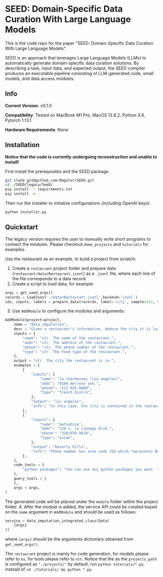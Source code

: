 # SEED: Domain-Specific Data Curation With Large Language Models

This is the code repo for the paper "SEED: Domain-Specific Data Curation With Large Language Models".

SEED is an approach that leverages Large Language Models (LLMs) to automatically generate domain-specific data curation solutions. By describing a task, input data, and expected output, the SEED compiler produces an executable pipeline consisting of LLM-generated code, small models, and data access modules.

## Info

**Current Version**: v0.1.0

**Compatibility**: Tested on MacBook M1 Pro, MacOS 12.6.2, Python 3.9, Pytorch 1.13.1

**Hardware Requirements**:  None

## Installation

**Notice that the code is currently undergoing reconstruction and unable to install!**

First install the prerequisites and the SEED package.

```bash
git clone git@github.com:Magolor/SEED.git
cd ./SEED/legacy/SeeD/
pip install -r requirements.txt
pip install -e .
```

Then run the installer to initialize configurations (including OpenAI keys):
```python
python installer.py
```

## Quickstart

The legacy version requires the user to manually write short programs to connect the modules. Please checkout `demo_projects` and `tutorials` for examples.

Use the restaurant as an example, to build a project from scratch:

1. Create a `restaurant` project folder and prepare data (`restaurant/data/Restaurant.jsonl`) as a `.jsonl` file, where each line of the file corresponds to a data record.
2. Create a script to load data, for example:
```python
args = get_seed_args()
records = LoadJson('./data/Restaurant.jsonl',backend='jsonl')
ids, inputs, labels = prepare_data(records, label='city', sample=512, reorder="RND", task="data_imputation", batch_size=1, seed=42)
```
3. Use `AddModule` to configure the modules and arguments:
```python
AddModule(project=project,
    name = "data_imputation",
    desc = "Given a restaurant's information, deduce the city it is located in.",
    inputs = {
        "name": "str. The name of the restaurant.",
        "addr": "str. The address of the restaurant.",
        "phone": "str. The phone number of the restaurant.",
        "type": "str. The food type of the restaurant.",
    },
    output = "str. The city the restaurant is in.",
    examples = [
        {
            "inputs": {
                "name": "le chardonnay (los angeles)",
                "addr": "8284 melrose ave.",
                "phone": "213-655-8880",
                "type": "french bistro",
            },
            "output": "los angeles",
            "info": "In this case, the city is contained in the restaurant's name. Also, phone number has area code 213 which represents Los Angeles, California.",
        },
        {
            "inputs": {
                "name": "matsuhisa",
                "addr": "129 n. la cienega blvd.",
                "phone": "310/659-9639",
                "type": "asian",
            },
            "output": "beverly hills",
            "info": "Phone number has area code 310 which represents Beverly Hills, California.",
        },
    ],
    code_tools = {
        "python packages": "You can use any python packages you want. You do not need to install but only import them before using. You can not use supervised-learning method as there is no training data. Though, you can use frozen models if you want.",
    },
    query_tools = {
    },
    args = args,
)
```
The generated code will be placed under the `module` folder within the project folder.
4. After the module is added, the service API could be created based on the `name` argument in `AddModule` and should be used as follows:
```python
service = data_imputation_integrated_class(Data(
    {args}
))
```
where `{args}` should be the arguments dictionary obtained from `get_seed_args()`.

The `restaurant` project is mainly for code generation, for models please refer to `os`, for tools please refer to `ott`. Notice that the as the `projects_path` is configured as `"./projects/"` by default, run `python tutorials/*.py` instead of `cd ./tutorials/ && python *.py`.